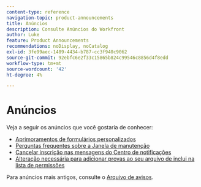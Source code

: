 ```yaml
---
content-type: reference
navigation-topic: product-announcements
title: Anúncios
description: Consulte Anúncios do Workfront
author: Luke
feature: Product Announcements
recommendations: noDisplay, noCatalog
exl-id: 3fe99aec-1489-4434-b787-cc3f940c9062
source-git-commit: 92ebfc6e2f33c15865b824c99546c8856d4f8edd
workflow-type: tm+mt
source-wordcount: '42'
ht-degree: 4%

---
```


# Anúncios

Veja a seguir os anúncios que você gostaria de conhecer:

* [Aprimoramentos de formulários personalizados](../../product-announcements/announcements/custom-form-enhancements.md)
* [Perguntas frequentes sobre a Janela de manutenção](../../product-announcements/announcements/maintenance-window-faq.md)
* [Cancelar inscrição nas mensagens do Centro de notificações](unsubscribe-from-ac-messages.md)
* [Alteração necessária para adicionar provas ao seu arquivo de inclui na lista de permissões](proofhq-domain-change-workfront.md)



Para anúncios mais antigos, consulte o [Arquivo de avisos](announcement-archive/announcement-archive.md).
